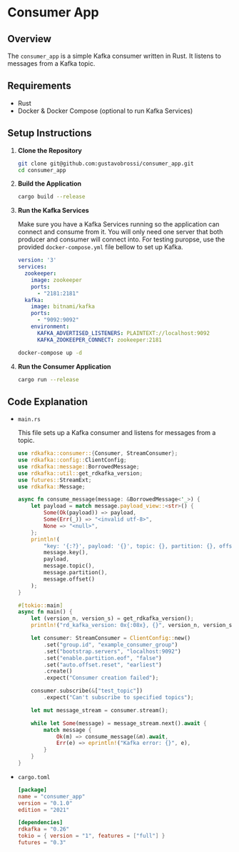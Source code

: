 
# Consumer App

## Overview
The `consumer_app` is a simple Kafka consumer written in Rust. It listens to messages from a Kafka topic.

## Requirements
- Rust
- Docker & Docker Compose (optional to run Kafka Services)

## Setup Instructions

1. **Clone the Repository**

   ```sh
   git clone git@github.com:gustavobrossi/consumer_app.git
   cd consumer_app
   ```

2. **Build the Application**

   ```sh
   cargo build --release
   ```

3. **Run the Kafka Services**

   Make sure you have a Kafka Services running so the application can connect and consume from it. You will only need one server that both producer and consumer will connect into.
   For testing puropse, use the provided `docker-compose.yml` file bellow to set up Kafka.
   
   ```yaml
   version: '3'
   services:
     zookeeper:
       image: zookeeper
       ports:
         - "2181:2181"
     kafka:
       image: bitnami/kafka
       ports:
         - "9092:9092"
       environment:
         KAFKA_ADVERTISED_LISTENERS: PLAINTEXT://localhost:9092
         KAFKA_ZOOKEEPER_CONNECT: zookeeper:2181
   ```

   ```sh
   docker-compose up -d
   ```

4. **Run the Consumer Application**

   ```sh
   cargo run --release
   ```

## Code Explanation

- `main.rs`

  This file sets up a Kafka consumer and listens for messages from a topic.

  ```rust
  use rdkafka::consumer::{Consumer, StreamConsumer};
  use rdkafka::config::ClientConfig;
  use rdkafka::message::BorrowedMessage;
  use rdkafka::util::get_rdkafka_version;
  use futures::StreamExt;
  use rdkafka::Message;

  async fn consume_message(message: &BorrowedMessage<'_>) {
      let payload = match message.payload_view::<str>() {
          Some(Ok(payload)) => payload,
          Some(Err(_)) => "<invalid utf-8>",
          None => "<null>",
      };
      println!(
          "key: '{:?}', payload: '{}', topic: {}, partition: {}, offset: {}",
          message.key(),
          payload,
          message.topic(),
          message.partition(),
          message.offset()
      );
  }

  #[tokio::main]
  async fn main() {
      let (version_n, version_s) = get_rdkafka_version();
      println!("rd_kafka_version: 0x{:08x}, {}", version_n, version_s);

      let consumer: StreamConsumer = ClientConfig::new()
          .set("group.id", "example_consumer_group")
          .set("bootstrap.servers", "localhost:9092")
          .set("enable.partition.eof", "false")
          .set("auto.offset.reset", "earliest")
          .create()
          .expect("Consumer creation failed");

      consumer.subscribe(&["test_topic"])
          .expect("Can't subscribe to specified topics");

      let mut message_stream = consumer.stream();

      while let Some(message) = message_stream.next().await {
          match message {
              Ok(m) => consume_message(&m).await,
              Err(e) => eprintln!("Kafka error: {}", e),
          }
      }
  }
  ```

- `cargo.toml`

  ```toml
  [package]
  name = "consumer_app"
  version = "0.1.0"
  edition = "2021"

  [dependencies]
  rdkafka = "0.26"
  tokio = { version = "1", features = ["full"] }
  futures = "0.3"
  ```
